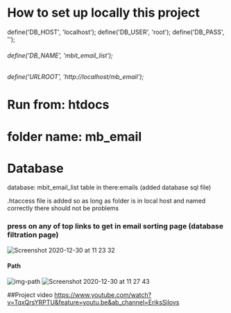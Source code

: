 # How to set up locally this project
define('DB_HOST', 'localhost');
define('DB_USER', 'root');
define('DB_PASS', ''); 
###### define('DB_NAME', 'mbit_email_list'); 



###### define('URLROOT', 'http://localhost/mb_email');


# Run from: htdocs 
# folder name:  mb_email

# Database
database: mbit_email_list
table in there:emails
(added database sql file)

.htaccess file is added so as long as folder is in local host and named correctly there should not be problems

### press on any of top links to get in email sorting page (database filtration page)
![Screenshot 2020-12-30 at 11 23 32](https://user-images.githubusercontent.com/70655354/103342185-8bbc0300-4a91-11eb-8246-353ec7ba54ca.jpg)

#### Path


![img-path](https://user-images.githubusercontent.com/70655354/103342034-2405b800-4a91-11eb-9d1d-a9dac990a965.jpg)
![Screenshot 2020-12-30 at 11 27 43](https://user-images.githubusercontent.com/70655354/103342408-1997ee00-4a92-11eb-991f-3e9ea520ae92.jpg)

##Project video
https://www.youtube.com/watch?v=TqxQrsYRPTU&feature=youtu.be&ab_channel=EriksSilovs
